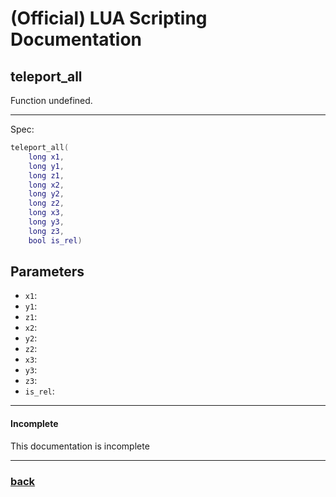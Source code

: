 
# (Official) LUA Scripting Documentation

## teleport_all

Function undefined.

___

Spec:

```lua
teleport_all(
	long x1,
	long y1,
	long z1,
	long x2,
	long y2,
	long z2,
	long x3,
	long y3,
	long z3,
	bool is_rel)
```

## Parameters

- `x1`: 
- `y1`: 
- `z1`: 
- `x2`: 
- `y2`: 
- `z2`: 
- `x3`: 
- `y3`: 
- `z3`: 
- `is_rel`: 

___

#### Incomplete

This documentation is incomplete

___

### [back](../other)
